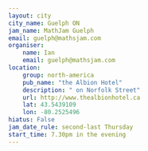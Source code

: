 ```yaml
---
layout: city                                           
city_name: Guelph ON
jam_name: MathJam Guelph
email: guelph@mathsjam.com
organiser:
    name: Ian
    email: guelph@mathsjam.com
location:
    group: north-america
    pub_name: "the Albion Hotel"
    description: " on Norfolk Street"
    url: http://www.thealbionhotel.ca
    lat: 43.5439109
    lon: -80.2525496
hiatus: False
jam_date_rule: second-last Thursday
start_time: 7.30pm in the evening
---
```

